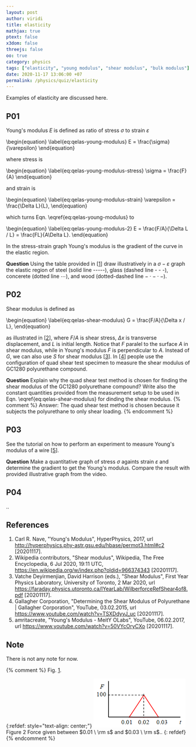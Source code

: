 ```yaml
---
layout: post
author: viridi
title: elasticity
mathjax: true
ptext: false
x3dom: false
threejs: false
oo: true
category: physics
tags: ["elasticity", "young modulus", "shear modulus", "bulk modulus"]
date: 2020-11-17 13:06:00 +07
permalink: /physics/quiz/elasticity
---
```

Examples of elasticity are discussed here.


## P01
Young's modulus $E$ is defined as ratio of stress $\sigma$ to strain $\varepsilon$

\begin{equation}
\label{eq:qelas-young-modulus}
E = \frac{\sigma}{\varepsilon}
\end{equation}

where stress is

\begin{equation}
\label{eq:qelas-young-modulus-stress}
\sigma = \frac{F}{A}
\end{equation}

and strain is

\begin{equation}
\label{eq:qelas-young-modulus-strain}
\varepsilon = \frac{\Delta L}{L},
\end{equation}

which turns Eqn. \eqref{eq:qelas-young-modulus} to

\begin{equation}
\label{eq:qelas-young-modulus-2}
E = \frac{F/A}{\Delta L / L} = \frac{FL}{A\Delta L}.
\end{equation}

In the stress-strain graph Young's modulus is the gradient of the curve in the elastic region.

**Question** Using the table provided in [[1](#ref1)] draw illustratively in a $\sigma-\varepsilon$ graph the elastic region of steel (solid line -----), glass (dashed line - - -), concerete (dotted line $\cdots$), and wood (dotted-dashed line $-\cdot-\cdot-$).


## P02
Shear modulus is defined as

\begin{equation}
\label{eq:qelas-shear-modulus}
G = \frac{F/A}{\Delta x / L},
\end{equation}

as illustrated in [[2](#ref2)], where $F/A$ is shear stress, $\Delta x$ is transverse displacement, and $L$ is initial length. Notice that $F$ paralel to the surface $A$ in shear modulus, while in Young's modulus $F$ is perpendicular to $A$. Instead of $G$, we can also use $S$ for shear modulus [[3](#ref3)]. In [[4](#ref4)] people use the configuration of quad shear test specimen to measure the shear modulus of GC1280 polyurethane compound.

**Question** Explain why the quad shear test method is chosen for finding the shear modulus of the GC1280 polyurethane compound? Write also the constant quantities provided from the measurement setup to be used in Eqn. \eqref{eq:qelas-shear-modulus} for dinding the shear modulus.
{% comment %} Answer: The quad shear test method is chosen because it subjects the polyurethane to only shear loading. {% endcomment %}


## P03
See the tutorial on how to perform an experiment to measure Young's modulus of a wire [[5](#ref5)].

**Question** Make a quantitative graph of stress $\sigma$ againts strain $\varepsilon$ and determine the gradient to get the Young's modulus. Compare the result with provided illustrative graph from the video.


## P04
..


## References
1. <a name="ref1"></a>Carl R. Nave, "Young's Modulus", HyperPhysics, 2017, url <http://hyperphysics.phy-astr.gsu.edu/hbase/permot3.html#c2> [20201117].
2. <a name="ref2"></a>Wikipedia contributors, "Shear modulus", Wikipedia, The Free Encyclopedia, 6 Jul 2020, 19:11 UTC, <https://en.wikipedia.org/w/index.php?oldid=966374343> [20201117].
3. <a name="ref3"></a>Vatche Deyirmenjian, David Harrison (eds.), "Shear Modulus", First Year Physics Laboratory, University of Toronto, 2 Mar 2020, url <https://faraday.physics.utoronto.ca/IYearLab/WilberforceRefShear4of8.pdf> [20201117].
4. <a name="ref4"></a>Gallagher Corporation, "Determining the Shear Modulus of Polyurethane \| Gallagher Corporation", YouTube, 03.02.2015, url <https://www.youtube.com/watch?v=TSXDdyvJ_uc> [20201117].
5. <a name="ref5"></a>amritacreate, "Young's Modulus - MeitY OLabs", YouTube, 06.02.2017, url <https://www.youtube.com/watch?v=50VYcOryCXo> [20201117].


## Note
There is not any note for now.


{% comment %}
Fig. <a href="#fig:vec-arrow-1">1</a>.

{:refdef: style="text-align: center;"}
![..](/assets/img/phys/imp-force-01.png)
<br />
Figure <a name="fig:qmi-imp-force-01">2</a> Force given between $0.01 \ \rm s$ and $0.03 \ \rm s$..
{: refdef}
{% endcomment %}
